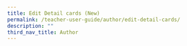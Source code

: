 ```yaml
---
title: Edit Detail cards (New)
permalink: /teacher-user-guide/author/edit-detail-cards/
description: ""
third_nav_title: Author
---
```

